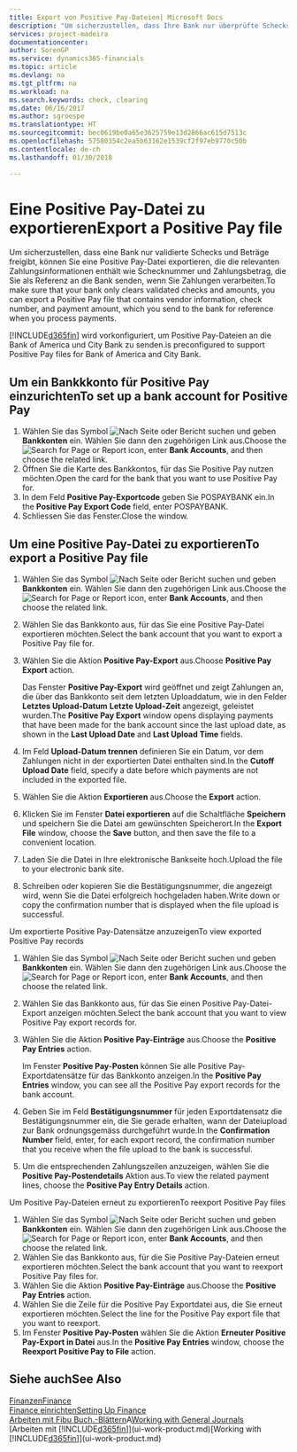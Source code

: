 ```yaml
---
title: Export von Positive Pay-Dateien| Microsoft Docs
description: "Um sicherzustellen, dass Ihre Bank nur überprüfte Schecks und Beträge freigibt, können Sie ihr eine Positive Pay Datei senden, die die Daten für Kreditoren, Schecks und Zahlungsinformationen enthält."
services: project-madeira
documentationcenter: 
author: SorenGP
ms.service: dynamics365-financials
ms.topic: article
ms.devlang: na
ms.tgt_pltfrm: na
ms.workload: na
ms.search.keywords: check, clearing
ms.date: 06/16/2017
ms.author: sgroespe
ms.translationtype: HT
ms.sourcegitcommit: bec0619be0a65e3625759e13d2866ac615d7513c
ms.openlocfilehash: 57580354c2ea5b63162e1539cf2f97eb9770c50b
ms.contentlocale: de-ch
ms.lasthandoff: 01/30/2018

---
```

# <a name="export-a-positive-pay-file"></a><span data-ttu-id="1b65a-103">Eine Positive Pay-Datei zu exportieren</span><span class="sxs-lookup"><span data-stu-id="1b65a-103">Export a Positive Pay file</span></span>
<span data-ttu-id="1b65a-104">Um sicherzustellen, dass eine Bank nur validierte Schecks und Beträge freigibt, können Sie eine Positive Pay-Datei exportieren, die die relevanten Zahlungsinformationen enthält wie Schecknummer und Zahlungsbetrag, die Sie als Referenz an die Bank senden, wenn Sie Zahlungen verarbeiten.</span><span class="sxs-lookup"><span data-stu-id="1b65a-104">To make sure that your bank only clears validated checks and amounts, you can export a Positive Pay file that contains vendor information, check number, and payment amount, which you send to the bank for reference when you process payments.</span></span>

[!INCLUDE[d365fin](includes/d365fin_md.md)] <span data-ttu-id="1b65a-105"> wird vorkonfiguriert, um Positive Pay-Dateien an die Bank of America und City Bank zu senden.</span><span class="sxs-lookup"><span data-stu-id="1b65a-105">is preconfigured to support Positive Pay files for Bank of America and City Bank.</span></span>

## <a name="to-set-up-a-bank-account-for-positive-pay"></a><span data-ttu-id="1b65a-106">Um ein Bankkkonto für Positive Pay einzurichten</span><span class="sxs-lookup"><span data-stu-id="1b65a-106">To set up a bank account for Positive Pay</span></span>
1. <span data-ttu-id="1b65a-107">Wählen Sie das Symbol ![Nach Seite oder Bericht suchen](media/ui-search/search_small.png "Nach Seite oder Bericht suchen") und geben **Bankkonten** ein. Wählen Sie dann den zugehörigen Link aus.</span><span class="sxs-lookup"><span data-stu-id="1b65a-107">Choose the ![Search for Page or Report](media/ui-search/search_small.png "Search for Page or Report icon") icon, enter **Bank Accounts**, and then choose the related link.</span></span>
2. <span data-ttu-id="1b65a-108">Öffnen Sie die Karte des Bankkontos, für das Sie Positive Pay nutzen möchten.</span><span class="sxs-lookup"><span data-stu-id="1b65a-108">Open the card for the bank that you want to use Positive Pay for.</span></span>
3. <span data-ttu-id="1b65a-109">In dem Feld **Positive Pay-Exportcode** geben Sie POSPAYBANK ein.</span><span class="sxs-lookup"><span data-stu-id="1b65a-109">In the **Positive Pay Export Code** field, enter POSPAYBANK.</span></span>
4. <span data-ttu-id="1b65a-110">Schliessen Sie das Fenster.</span><span class="sxs-lookup"><span data-stu-id="1b65a-110">Close the window.</span></span>

## <a name="to-export-a-positive-pay-file"></a><span data-ttu-id="1b65a-111">Um eine Positive Pay-Datei zu exportieren</span><span class="sxs-lookup"><span data-stu-id="1b65a-111">To export a Positive Pay file</span></span>
1. <span data-ttu-id="1b65a-112">Wählen Sie das Symbol ![Nach Seite oder Bericht suchen](media/ui-search/search_small.png "Nach Seite oder Bericht suchen") und geben **Bankkonten** ein. Wählen Sie dann den zugehörigen Link aus.</span><span class="sxs-lookup"><span data-stu-id="1b65a-112">Choose the ![Search for Page or Report](media/ui-search/search_small.png "Search for Page or Report icon") icon, enter **Bank Accounts**, and then choose the related link.</span></span>
2. <span data-ttu-id="1b65a-113">Wählen Sie das Bankkonto aus, für das Sie eine Positive Pay-Datei exportieren möchten.</span><span class="sxs-lookup"><span data-stu-id="1b65a-113">Select the bank account that you want to export a Positive Pay file for.</span></span>
3. <span data-ttu-id="1b65a-114">Wählen Sie die Aktion **Positive Pay-Export** aus.</span><span class="sxs-lookup"><span data-stu-id="1b65a-114">Choose **Positive Pay Export** action.</span></span>

    <span data-ttu-id="1b65a-115">Das Fenster **Positive Pay-Export** wird geöffnet und zeigt Zahlungen an, die über das Bankkonto seit dem letzten Uploaddatum, wie in den Felder **Letztes Upload-Datum** **Letzte Upload-Zeit** angezeigt, geleistet wurden.</span><span class="sxs-lookup"><span data-stu-id="1b65a-115">The **Positive Pay Export** window opens displaying payments that have been made for the bank account since the last upload date, as shown in the **Last Upload Date** and **Last Upload Time** fields.</span></span>
4. <span data-ttu-id="1b65a-116">Im Feld **Upload-Datum trennen** definieren Sie ein Datum, vor dem Zahlungen nicht in der exportierten Datei enthalten sind.</span><span class="sxs-lookup"><span data-stu-id="1b65a-116">In the **Cutoff Upload Date** field, specify a date before which payments are not included in the exported file.</span></span>
5. <span data-ttu-id="1b65a-117">Wählen Sie die Aktion **Exportieren** aus.</span><span class="sxs-lookup"><span data-stu-id="1b65a-117">Choose the **Export** action.</span></span>
6. <span data-ttu-id="1b65a-118">Klicken Sie im Fenster **Datei exportieren** auf die Schaltfläche **Speichern** und speichern Sie die Datei am gewünschten Speicherort.</span><span class="sxs-lookup"><span data-stu-id="1b65a-118">In the **Export File** window, choose the **Save** button, and then save the file to a convenient location.</span></span>
7. <span data-ttu-id="1b65a-119">Laden Sie die Datei in Ihre elektronische Bankseite hoch.</span><span class="sxs-lookup"><span data-stu-id="1b65a-119">Upload the file to your electronic bank site.</span></span>
8. <span data-ttu-id="1b65a-120">Schreiben oder kopieren Sie die Bestätigungsnummer, die angezeigt wird, wenn Sie die Datei erfolgreich hochgeladen haben.</span><span class="sxs-lookup"><span data-stu-id="1b65a-120">Write down or copy the confirmation number that is displayed when the file upload is successful.</span></span>

<span data-ttu-id="1b65a-121">Um exportierte Positive Pay-Datensätze anzuzeigen</span><span class="sxs-lookup"><span data-stu-id="1b65a-121">To view exported Positive Pay records</span></span>

1. <span data-ttu-id="1b65a-122">Wählen Sie das Symbol ![Nach Seite oder Bericht suchen](media/ui-search/search_small.png "Nach Seite oder Bericht suchen") und geben **Bankkonten** ein. Wählen Sie dann den zugehörigen Link aus.</span><span class="sxs-lookup"><span data-stu-id="1b65a-122">Choose the ![Search for Page or Report](media/ui-search/search_small.png "Search for Page or Report icon") icon, enter **Bank Accounts**, and then choose the related link.</span></span>
2. <span data-ttu-id="1b65a-123">Wählen Sie das Bankkonto aus, für das Sie einen Positive Pay-Datei-Export anzeigen möchten.</span><span class="sxs-lookup"><span data-stu-id="1b65a-123">Select the bank account that you want to view Positive Pay export records for.</span></span>
3. <span data-ttu-id="1b65a-124">Wählen Sie die Aktion **Positive Pay-Einträge** aus.</span><span class="sxs-lookup"><span data-stu-id="1b65a-124">Choose the **Positive Pay Entries** action.</span></span>

    <span data-ttu-id="1b65a-125">Im Fenster **Positive Pay-Posten** können Sie alle Positive Pay-Exportdatensätze für das Bankkonto anzeigen.</span><span class="sxs-lookup"><span data-stu-id="1b65a-125">In the **Positive Pay Entries** window, you can see all the Positive Pay export records for the bank account.</span></span>
4. <span data-ttu-id="1b65a-126">Geben Sie im Feld **Bestätigungsnummer** für jeden Exportdatensatz die Bestätigungsnummer ein, die Sie gerade erhalten, wann der Dateiupload zur Bank ordnungsgemäss durchgeführt wurde.</span><span class="sxs-lookup"><span data-stu-id="1b65a-126">In the **Confirmation Number** field, enter, for each export record, the confirmation number that you receive when the file upload to the bank is successful.</span></span>
5. <span data-ttu-id="1b65a-127">Um die entsprechenden Zahlungszeilen anzuzeigen, wählen Sie die **Positive Pay-Postendetails** Aktion aus.</span><span class="sxs-lookup"><span data-stu-id="1b65a-127">To view the related payment lines, choose the **Positive Pay Entry Details** action.</span></span>

<span data-ttu-id="1b65a-128">Um Positive Pay-Dateien erneut zu exportieren</span><span class="sxs-lookup"><span data-stu-id="1b65a-128">To reexport Positive Pay files</span></span>

1. <span data-ttu-id="1b65a-129">Wählen Sie das Symbol ![Nach Seite oder Bericht suchen](media/ui-search/search_small.png "Nach Seite oder Bericht suchen") und geben **Bankkonten** ein. Wählen Sie dann den zugehörigen Link aus.</span><span class="sxs-lookup"><span data-stu-id="1b65a-129">Choose the ![Search for Page or Report](media/ui-search/search_small.png "Search for Page or Report icon") icon, enter **Bank Accounts**, and then choose the related link.</span></span>
2. <span data-ttu-id="1b65a-130">Wählen Sie das Bankkonto aus, für die Sie Positive Pay-Dateien erneut exportieren möchten.</span><span class="sxs-lookup"><span data-stu-id="1b65a-130">Select the bank account that you want to reexport Positive Pay files for.</span></span>
3. <span data-ttu-id="1b65a-131">Wählen Sie die Aktion **Positive Pay-Einträge** aus.</span><span class="sxs-lookup"><span data-stu-id="1b65a-131">Choose the **Positive Pay Entries** action.</span></span>
4. <span data-ttu-id="1b65a-132">Wählen Sie die Zeile für die Positive Pay Exportdatei aus, die Sie erneut  exportieren möchten.</span><span class="sxs-lookup"><span data-stu-id="1b65a-132">Select the line for the Positive Pay export file that you want to reexport.</span></span>
5. <span data-ttu-id="1b65a-133">Im Fenster **Positive Pay-Posten** wählen Sie die Aktion **Erneuter Positive Pay-Export in Datei** aus.</span><span class="sxs-lookup"><span data-stu-id="1b65a-133">In the **Positive Pay Entries** window, choose the **Reexport Positive Pay to File** action.</span></span>

## <a name="see-also"></a><span data-ttu-id="1b65a-134">Siehe auch</span><span class="sxs-lookup"><span data-stu-id="1b65a-134">See Also</span></span>
[<span data-ttu-id="1b65a-135">Finanzen</span><span class="sxs-lookup"><span data-stu-id="1b65a-135">Finance</span></span>](finance.md)  
[<span data-ttu-id="1b65a-136">Finance einrichten</span><span class="sxs-lookup"><span data-stu-id="1b65a-136">Setting Up Finance</span></span>](finance-setup-finance.md)  
<span data-ttu-id="1b65a-137">[Arbeiten mit Fibu Buch.-Blättern](ui-work-general-journals.md)A</span><span class="sxs-lookup"><span data-stu-id="1b65a-137">[Working with General Journals](ui-work-general-journals.md)</span></span>  
<span data-ttu-id="1b65a-138">[Arbeiten mit [!INCLUDE[d365fin](includes/d365fin_md.md)]](ui-work-product.md)</span><span class="sxs-lookup"><span data-stu-id="1b65a-138">[Working with [!INCLUDE[d365fin](includes/d365fin_md.md)]](ui-work-product.md)</span></span>

